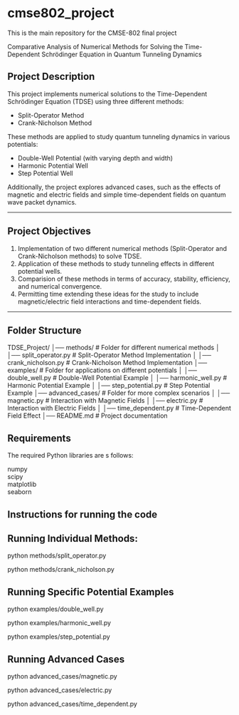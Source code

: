 # cmse802_project
This is the main repository for the CMSE-802 final project

Comparative Analysis of Numerical Methods for Solving the Time-Dependent Schrödinger Equation in Quantum Tunneling Dynamics

## Project Description
This project implements numerical solutions to the Time-Dependent Schrödinger Equation (TDSE) using three different methods:
- Split-Operator Method
- Crank-Nicholson Method

These methods are applied to study quantum tunneling dynamics in various potentials:
- Double-Well Potential (with varying depth and width)
- Harmonic Potential Well
- Step Potential Well

Additionally, the project explores advanced cases, such as the effects of magnetic and electric fields and simple time-dependent fields on quantum wave packet dynamics.

---

## Project Objectives
1. Implementation of two different numerical methods (Split-Operator and Crank-Nicholson methods) to solve TDSE.
2. Application of these methods to study tunneling effects in different potential wells.
3. Comparision of these methods in terms of accuracy, stability, efficiency, and numerical convergence.
4. Permitting time extending these ideas for the study to include magnetic/electric field interactions and time-dependent fields.

---

## Folder Structure
TDSE_Project/ │── methods/ # Folder for different numerical methods
│ │── split_operator.py # Split-Operator Method Implementation
│ │── crank_nicholson.py # Crank-Nicholson Method Implementation
│── examples/ # Folder for applications on different potentials
│ │── double_well.py # Double-Well Potential Example
│ │── harmonic_well.py # Harmonic Potential Example
│ │── step_potential.py # Step Potential Example
│── advanced_cases/ # Folder for more complex scenarios
│ │── magnetic.py # Interaction with Magnetic Fields
│ │── electric.py # Interaction with Electric Fields
│ │── time_dependent.py # Time-Dependent Field Effect
│── README.md # Project documentation

## Requirements
The required Python libraries are s follows:

numpy  
scipy  
matplotlib  
seaborn 

## Instructions for running the code

## Running Individual Methods:

python methods/split_operator.py

python methods/crank_nicholson.py


## Running Specific Potential Examples

python examples/double_well.py

python examples/harmonic_well.py

python examples/step_potential.py


## Running Advanced Cases

python advanced_cases/magnetic.py

python advanced_cases/electric.py

python advanced_cases/time_dependent.py


